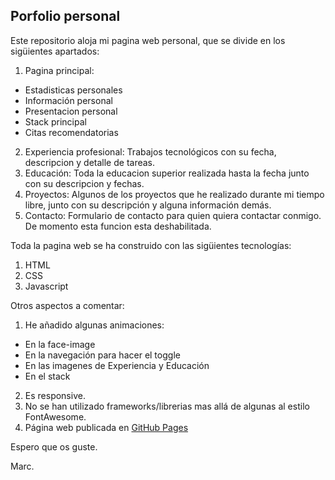## **Porfolio personal**

Este repositorio aloja mi pagina web personal, que se divide en los sigüientes apartados:

1. Pagina principal:
  - Estadisticas personales
  - Información personal
  - Presentacion personal
  - Stack principal
  - Citas recomendatorias
2. Experiencia profesional: Trabajos tecnológicos con su fecha, descripcion y detalle de tareas.
3. Educación: Toda la educacion superior realizada hasta la fecha junto con su descripcion y fechas.
4. Proyectos: Algunos de los proyectos que he realizado durante mi tiempo libre, junto con su descripción y alguna información demás.
5. Contacto: Formulario de contacto para quien quiera contactar conmigo. De momento esta funcion esta deshabilitada.

Toda la pagina web se ha construido con las sigüientes tecnologías:

1. HTML
2. CSS
3. Javascript

Otros aspectos a comentar:

1. He añadido algunas animaciones:
  - En la face-image
  - En la navegación para hacer el toggle
  - En las imagenes de Experiencia y Educación
  - En el stack
2. Es responsive.
3. No se han utilizado frameworks/librerias mas allá de algunas al estilo FontAwesome.
4. Página web publicada en [GitHub Pages](http://marcmnc7.github.io)

Espero que os guste.

Marc.


